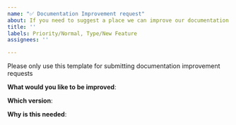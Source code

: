 ```yaml
---
name: "✅ Documentation Improvement request"
about: If you need to suggest a place we can improve our documentation.
title: ''
labels: Priority/Normal, Type/New Feature
assignees: ''

---
```


Please only use this template for submitting documentation improvement requests

**What would you like to be improved**:

**Which version**:

**Why is this needed**:
